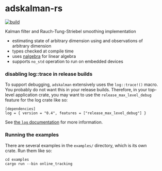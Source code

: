 # adskalman-rs

[![build](https://github.com/strawlab/adskalman-rs/workflows/build/badge.svg?branch=master)](https://github.com/strawlab/adskalman-rs/actions?query=branch%3Amaster)

Kalman filter and Rauch-Tung-Striebel smoothing implementation

* estimating state of arbitrary dimension using and observations of arbitrary dimension
* types checked at compile time
* uses [nalgebra](https://nalgebra.org) for linear algebra
* supports `no_std` operation to run on embedded devices

### disabling log::trace in release builds

To support debugging, `adskalman` extensively uses the `log::trace!()` macro.
You probably do not want this in your release builds. Therefore, in your
top-level application crate, you may want to use the `release_max_level_debug`
feature for the log crate like so:

```
[dependencies]
log = { version = "0.4", features = ["release_max_level_debug"] }
```

See [the `log` documentation](https://docs.rs/log/) for more information.

### Running the examples

There are several examples in the `examples/` directory, which is its own crate.
Run them like so:

```
cd examples
cargo run --bin online_tracking
```
